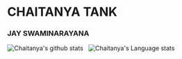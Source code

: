 # CHAITANYA TANK

### JAY SWAMINARAYANA

![Chaitanya's github stats](https://github-readme-stats.vercel.app/api?username=ChaitanyaPTank&show_icons=true&hide_border=true&theme=react)&nbsp;&nbsp;
![Chaitanya's Language stats](https://github-readme-stats-eight-theta.vercel.app/api/top-langs/?username=ChaitanyaPTank&layout=compact&langs_count=8&hide_border=true&theme=react)
